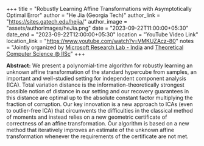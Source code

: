 +++
title = "Robustly Learning Affine Transformations with Asymptotically Optimal Error"
author = "He Jia (Georgia Tech)"
author_link = "https://sites.gatech.edu/hejia/"
author_image = "assets/authorImages/heJia.png"
date = "2023-09-22T11:00:00+05:30"
date_end = "2023-09-22T12:00:00+05:30"
location = "YouTube Video Link"
location_link = "https://www.youtube.com/watch?v=VMKUZAcz-80"
notes = "Jointly organized by <a href = "https://www.microsoft.com/en-us/research/lab/microsoft-research-india/" target= "_blank">Microsoft Research Lab - India</a> and <a href='https://www.csa.iisc.ac.in/theoretical-computer-science/' target= "_blank">Theoretical Computer Science @ IISc</a>"
+++

<b>Abstract:</b>
We present a polynomial-time algorithm for robustly learning an unknown affine transformation of the standard hypercube 
from samples, an important and well-studied setting for independent component analysis (ICA). Total variation distance 
is the information-theoretically strongest possible notion of distance in our setting and our recovery guarantees in 
this distance are optimal up to the absolute constant factor multiplying the fraction of corruption. Our key innovation 
is a new approach to ICAs (even to outlier-free ICA) that circumvents the difficulties in the classical method of moments 
and instead relies on a new geometric certificate of correctness of an affine transformation. Our algorithm is based on 
a new method that iteratively improves an estimate of the unknown affine transformation whenever the requirements of 
the certificate are not met. 